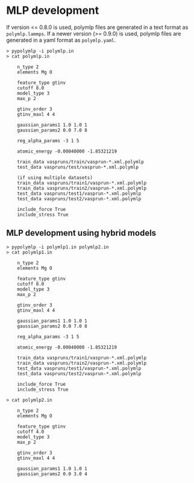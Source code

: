 # MLP development

If version <= 0.8.0 is used, polymlp files are generated in a text format as `polymlp.lammps`.
If a newer version (>= 0.9.0) is used, polymlp files are generated in a yaml format as `polymlp.yaml`.

```
> pypolymlp -i polymlp.in
> cat polymlp.in

    n_type 2
    elements Mg O

    feature_type gtinv
    cutoff 8.0
    model_type 3
    max_p 2

    gtinv_order 3
    gtinv_maxl 4 4

    gaussian_params1 1.0 1.0 1
    gaussian_params2 0.0 7.0 8

    reg_alpha_params -3 1 5

    atomic_energy -0.00040000 -1.85321219

    train_data vaspruns/train/vasprun-*.xml.polymlp
    test_data vaspruns/test/vasprun-*.xml.polymlp

    (if using multiple datasets)
    train_data vaspruns/train1/vasprun-*.xml.polymlp
    train_data vaspruns/train2/vasprun-*.xml.polymlp
    test_data vaspruns/test1/vasprun-*.xml.polymlp
    test_data vaspruns/test2/vasprun-*.xml.polymlp

    include_force True
    include_stress True
```

## MLP development using hybrid models

```
> pypolymlp -i polymlp1.in polymlp2.in
> cat polymlp1.in

    n_type 2
    elements Mg O

    feature_type gtinv
    cutoff 8.0
    model_type 3
    max_p 2

    gtinv_order 3
    gtinv_maxl 4 4

    gaussian_params1 1.0 1.0 1
    gaussian_params2 0.0 7.0 8

    reg_alpha_params -3 1 5

    atomic_energy -0.00040000 -1.85321219

    train_data vaspruns/train1/vasprun-*.xml.polymlp
    train_data vaspruns/train2/vasprun-*.xml.polymlp
    test_data vaspruns/test1/vasprun-*.xml.polymlp
    test_data vaspruns/test2/vasprun-*.xml.polymlp

    include_force True
    include_stress True

> cat polymlp2.in

    n_type 2
    elements Mg O

    feature_type gtinv
    cutoff 4.0
    model_type 3
    max_p 2

    gtinv_order 3
    gtinv_maxl 4 4

    gaussian_params1 1.0 1.0 1
    gaussian_params2 0.0 3.0 4
```
